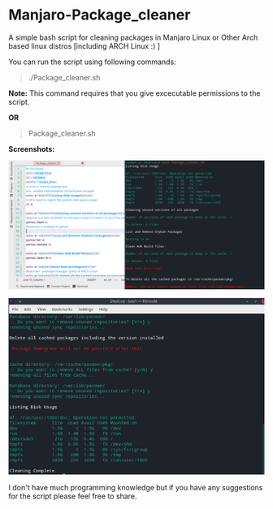 # Manjaro-Package_cleaner
A simple bash script for cleaning packages in Manjaro Linux or Other Arch based linux distros [including ARCH Linux :) ]

You can run the script using following commands:

>./Package_cleaner.sh

**Note:** This command requires that you give excecutable permissions to the script.

**OR**

>Package_cleaner.sh

**Screenshots:**


![Starting Cleaning](https://github.com/Ashutosh-Kukreti/Manjaro-Package_cleaner/blob/master/cleaner%201.png?raw=true) 


![Ending Cleaning](https://github.com/Ashutosh-Kukreti/Manjaro-Package_cleaner/blob/master/cleaner%202.png?raw=true)

I don't have much programming knowledge but if you have any suggestions for the script please feel free to share.
